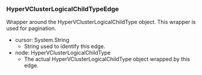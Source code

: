 ### HyperVClusterLogicalChildTypeEdge
Wrapper around the HyperVClusterLogicalChildType object. This wrapper is used for pagination.

- cursor: System.String
  - String used to identify this edge.
- node: HyperVClusterLogicalChildType
  - The actual HyperVClusterLogicalChildType object wrapped by this edge.
